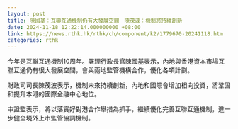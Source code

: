 ```yaml
---
layout: post
title: 陳國基︰互聯互通機制仍有大發展空間　陳茂波︰機制將持續創新
date: 2024-11-18 12:22:14.000000000 +08:00
link: https://news.rthk.hk/rthk/ch/component/k2/1779670-20241118.htm
categories: rthk
---
```


今年是互聯互通機制10周年。署理行政長官陳國基表示，內地與香港資本市場互聯互通仍有很大發展空間，會與兩地監管機構合作，優化各項計劃。

財政司司長陳茂波表示，機制未來持續創新，內地和國際會增加相向投資，將鞏固和提升本港的國際金融中心地位。

中證監表示，將以落實好對港合作舉措為抓手，繼續優化完善互聯互通機制，進一步健全境外上市監管協調機制。
